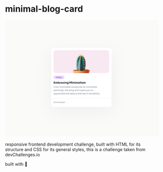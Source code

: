 # minimal-blog-card

![An overview of the project view](./assets/img/screenshoot.png)

responsive frontend development challenge, built with HTML for its structure and CSS for its general styles, this is a challenge taken from devChallenges.io

[Project Demo]: https://camilobeltran24.github.io/minimal-blog-card/

built with 💚

